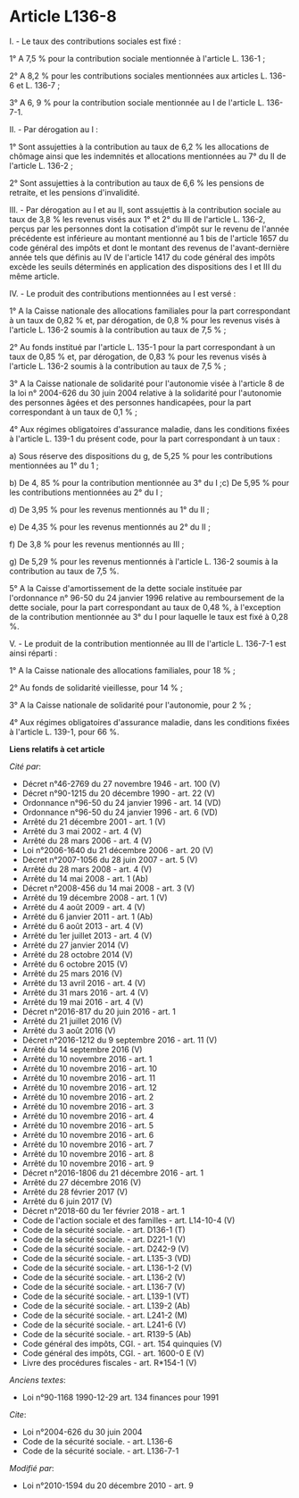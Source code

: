 # Article L136-8

I. - Le taux des contributions sociales est fixé :

1° A 7,5 % pour la contribution sociale mentionnée à l'article L. 136-1 ;

2° A 8,2 % pour les contributions sociales mentionnées aux articles L. 136-6 et L. 136-7 ; 

3° A 6, 9 % pour la contribution sociale mentionnée au I de l'article L. 136-7-1.

II. - Par dérogation au I :

1° Sont assujetties à la contribution au taux de 6,2 % les allocations de chômage ainsi que les indemnités et allocations
mentionnées au 7° du II de l'article L. 136-2 ;

2° Sont assujetties à la contribution au taux de 6,6 % les pensions de retraite, et les pensions d'invalidité.

III. - Par dérogation au I et au II, sont assujettis à la contribution sociale au taux de 3,8 % les revenus visés aux 1° et
2° du III de l'article L. 136-2, perçus par les personnes dont la cotisation d'impôt sur le revenu de l'année précédente est
inférieure au montant mentionné au 1 bis de l'article 1657 du code général des impôts et dont le montant des revenus de
l'avant-dernière année tels que définis au IV de l'article 1417 du code général des impôts excède les seuils déterminés en
application des dispositions des I et III du même article.

IV. - Le produit des contributions mentionnées au I est versé :

1° A la Caisse nationale des allocations familiales pour la part correspondant à un taux de 0,82 % et, par dérogation, de 0,8
% pour les revenus visés à l'article L. 136-2 soumis à la contribution au taux de 7,5 % ;

2° Au fonds institué par l'article L. 135-1 pour la part correspondant à un taux de 0,85 % et, par dérogation, de 0,83 % pour
les revenus visés à l'article L. 136-2 soumis à la contribution au taux de 7,5 % ;

3° A la Caisse nationale de solidarité pour l'autonomie visée à l'article 8 de la loi n° 2004-626 du 30 juin 2004 relative à
la solidarité pour l'autonomie des personnes âgées et des personnes handicapées, pour la part correspondant à un taux de 0,1
% ;

4° Aux régimes obligatoires d'assurance maladie, dans les conditions fixées à l'article L. 139-1 du présent code, pour la
part correspondant à un taux :

a) Sous réserve des dispositions du g, de 5,25 % pour les contributions mentionnées au 1° du 1 ;

b) De 4, 85 % pour la contribution mentionnée au 3° du I ;c) De 5,95 % pour les contributions mentionnées au 2° du I ;

d) De 3,95 % pour les revenus mentionnés au 1° du II ; 

e) De 4,35 % pour les revenus mentionnés au 2° du II ;

f) De 3,8 % pour les revenus mentionnés au III ; 

g) De 5,29 % pour les revenus mentionnés à l'article L. 136-2 soumis à la contribution au taux de 7,5 %.

5° A la Caisse d'amortissement de la dette sociale instituée par l'ordonnance n° 96-50 du 24 janvier 1996 relative au
remboursement de la dette sociale, pour la part correspondant au taux de 0,48 %, à l'exception de la contribution mentionnée
au 3° du I pour laquelle le taux est fixé à 0,28 %.

V. - Le produit de la contribution mentionnée au III de l'article L. 136-7-1 est ainsi réparti : 

1° A la Caisse nationale des allocations familiales, pour 18 % ; 

2° Au fonds de solidarité vieillesse, pour 14 % ; 

3° A la Caisse nationale de solidarité pour l'autonomie, pour 2 % ; 

4° Aux régimes obligatoires d'assurance maladie, dans les conditions fixées à l'article L. 139-1, pour 66 %.

**Liens relatifs à cet article**

_Cité par_:

  - Décret n°46-2769 du 27 novembre 1946 - art. 100 (V)
  - Décret n°90-1215 du 20 décembre 1990 - art. 22 (V)
  - Ordonnance n°96-50 du 24 janvier 1996 - art. 14 (VD)
  - Ordonnance n°96-50 du 24 janvier 1996 - art. 6 (VD)
  - Arrêté du 21 décembre 2001 - art. 1 (V)
  - Arrêté du 3 mai 2002 - art. 4 (V)
  - Arrêté du 28 mars 2006 - art. 4 (V)
  - Loi n°2006-1640 du 21 décembre 2006 - art. 20 (V)
  - Décret n°2007-1056 du 28 juin 2007 - art. 5 (V)
  - Arrêté du 28 mars 2008 - art. 4 (V)
  - Arrêté du 14 mai 2008 - art. 1 (Ab)
  - Décret n°2008-456 du 14 mai 2008 - art. 3 (V)
  - Arrêté du 19 décembre 2008 - art. 1 (V)
  - Arrêté du 4 août 2009 - art. 4 (V)
  - Arrêté du 6 janvier 2011 - art. 1 (Ab)
  - Arrêté du 6 août 2013 - art. 4 (V)
  - Arrêté du 1er juillet 2013 - art. 4 (V)
  - Arrêté du 27 janvier 2014 (V)
  - Arrêté du 28 octobre 2014 (V)
  - Arrêté du 6 octobre 2015 (V)
  - Arrêté du 25 mars 2016 (V)
  - Arrêté du 13 avril 2016 - art. 4 (V)
  - Arrêté du 31 mars 2016 - art. 4 (V)
  - Arrêté du 19 mai 2016 - art. 4 (V)
  - Décret n°2016-817 du 20 juin 2016 - art. 1
  - Arrêté du 21 juillet 2016 (V)
  - Arrêté du 3 août 2016 (V)
  - Décret n°2016-1212 du 9 septembre 2016 - art. 11 (V)
  - Arrêté du 14 septembre 2016 (V)
  - Arrêté du 10 novembre 2016 - art. 1
  - Arrêté du 10 novembre 2016 - art. 10
  - Arrêté du 10 novembre 2016 - art. 11
  - Arrêté du 10 novembre 2016 - art. 12
  - Arrêté du 10 novembre 2016 - art. 2
  - Arrêté du 10 novembre 2016 - art. 3
  - Arrêté du 10 novembre 2016 - art. 4
  - Arrêté du 10 novembre 2016 - art. 5
  - Arrêté du 10 novembre 2016 - art. 6
  - Arrêté du 10 novembre 2016 - art. 7
  - Arrêté du 10 novembre 2016 - art. 8
  - Arrêté du 10 novembre 2016 - art. 9
  - Décret n°2016-1806 du 21 décembre 2016 - art. 1
  - Arrêté du 27 décembre 2016 (V)
  - Arrêté du 28 février 2017 (V)
  - Arrêté du 6 juin 2017 (V)
  - Décret n°2018-60 du 1er février 2018 - art. 1
  - Code de l'action sociale et des familles - art. L14-10-4 (V)
  - Code de la sécurité sociale. - art. D136-1 (T)
  - Code de la sécurité sociale. - art. D221-1 (V)
  - Code de la sécurité sociale. - art. D242-9 (V)
  - Code de la sécurité sociale. - art. L135-3 (VD)
  - Code de la sécurité sociale. - art. L136-1-2 (V)
  - Code de la sécurité sociale. - art. L136-2 (V)
  - Code de la sécurité sociale. - art. L136-7 (V)
  - Code de la sécurité sociale. - art. L139-1 (VT)
  - Code de la sécurité sociale. - art. L139-2 (Ab)
  - Code de la sécurité sociale. - art. L241-2 (M)
  - Code de la sécurité sociale. - art. L241-6 (V)
  - Code de la sécurité sociale. - art. R139-5 (Ab)
  - Code général des impôts, CGI. - art. 154 quinquies (V)
  - Code général des impôts, CGI. - art. 1600-0 E (V)
  - Livre des procédures fiscales - art. R*154-1 (V)

_Anciens textes_:

  - Loi n°90-1168 1990-12-29 art. 134 finances pour 1991

_Cite_:

  - Loi n°2004-626 du 30 juin 2004
  - Code de la sécurité sociale. - art. L136-6
  - Code de la sécurité sociale. - art. L136-7-1

_Modifié par_:

  - Loi n°2010-1594 du 20 décembre 2010 - art. 9
